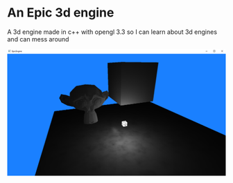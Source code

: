 # An Epic 3d engine
A 3d engine made in c++ with opengl 3.3 so I can learn about 3d engines and can mess around

![ShowCase](/images/showCase.png)

